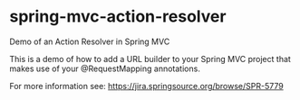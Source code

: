 spring-mvc-action-resolver
==========================

Demo of an Action Resolver in Spring MVC

This is a demo of how to add a URL builder to your Spring MVC project that makes use of your @RequestMapping annotations.

For more information see:
https://jira.springsource.org/browse/SPR-5779
